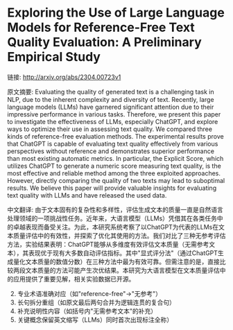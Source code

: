# Exploring the Use of Large Language Models for Reference-Free Text Quality Evaluation: A Preliminary Empirical Study

链接: http://arxiv.org/abs/2304.00723v1

原文摘要:
Evaluating the quality of generated text is a challenging task in NLP, due to
the inherent complexity and diversity of text. Recently, large language models
(LLMs) have garnered significant attention due to their impressive performance
in various tasks. Therefore, we present this paper to investigate the
effectiveness of LLMs, especially ChatGPT, and explore ways to optimize their
use in assessing text quality. We compared three kinds of reference-free
evaluation methods. The experimental results prove that ChatGPT is capable of
evaluating text quality effectively from various perspectives without reference
and demonstrates superior performance than most existing automatic metrics. In
particular, the Explicit Score, which utilizes ChatGPT to generate a numeric
score measuring text quality, is the most effective and reliable method among
the three exploited approaches. However, directly comparing the quality of two
texts may lead to suboptimal results. We believe this paper will provide
valuable insights for evaluating text quality with LLMs and have released the
used data.

中文翻译:
由于文本固有的复杂性和多样性，评估生成文本的质量一直是自然语言处理领域的一项挑战性任务。近年来，大语言模型（LLMs）凭借其在各类任务中的卓越表现而备受关注。为此，本研究系统考察了以ChatGPT为代表的LLMs在文本质量评估中的有效性，并探索了优化其使用的方法。我们对比了三种无参考评估方法，实验结果表明：ChatGPT能够从多维度有效评估文本质量（无需参考文本），其表现优于现有大多数自动评估指标。其中"显式评分法"（通过ChatGPT生成量化文本质量的数值分数）在三种方法中最为有效可靠。但需注意的是，直接比较两段文本质量的方法可能产生次优结果。本研究为大语言模型在文本质量评估中的应用提供了重要见解，相关实验数据已开源。  

  
2. 专业术语准确对应（如"reference-free"→"无参考"）  
3. 长句拆分重组（如原文最后两句合并为逻辑连贯的复合句）  
4. 补充说明性内容（如括号内"无需参考文本"的补充）  
5. 关键概念保留英文缩写（LLMs）同时首次出现标注全称）
